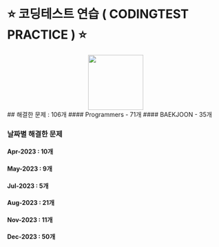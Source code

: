 # ⭐ 코딩테스트 연습 ( CODINGTEST PRACTICE ) ⭐
<div align="center"><img src="https://github.com/ChaeYami/ChaeYami/assets/120750451/7c8742a2-96f5-4f80-948f-fc5fc8afdcd2" width="128"/></div>
## 해결한 문제 : 106개
#### Programmers - 71개
#### BAEKJOON - 35개

### 날짜별 해결한 문제 
#### Apr-2023 : 10개
#### May-2023 : 9개
#### Jul-2023 : 5개
#### Aug-2023 : 21개
#### Nov-2023 : 11개
#### Dec-2023 : 50개

